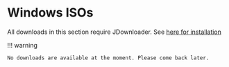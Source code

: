 # Windows ISOs
All downloads in this section require JDownloader. See [here for installation](https://dw.louis.software/)

!!! warning

    No downloads are available at the moment. Please come back later.
